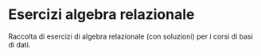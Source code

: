 # Esercizi algebra relazionale
Raccolta di esercizi di algebra relazionale (con soluzioni) per i corsi di basi di dati.
